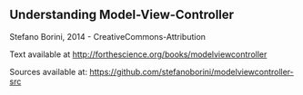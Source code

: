 Understanding Model-View-Controller
-----------------------------------
Stefano Borini, 2014 - CreativeCommons-Attribution 


Text available at http://forthescience.org/books/modelviewcontroller

Sources available at: https://github.com/stefanoborini/modelviewcontroller-src

